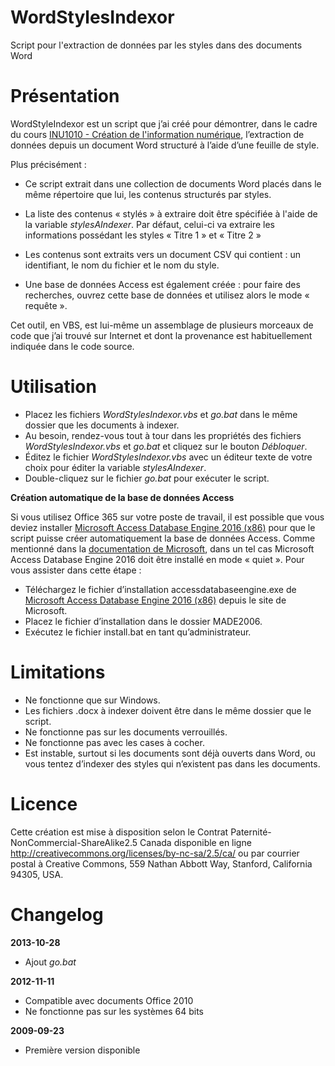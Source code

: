 # WordStylesIndexor

 Script pour l'extraction de données par les styles dans des documents Word

# Présentation

WordStyleIndexor est un script que j’ai créé pour démontrer, dans le cadre du cours [INU1010 - Création de l'information numérique]( https://cours.ebsi.umontreal.ca/planscours/inu1010), l’extraction de données depuis un document Word structuré à l’aide d’une feuille de style.

Plus précisément :

- Ce script extrait dans une collection de documents Word placés dans le même répertoire que lui, les contenus structurés par styles.

- La liste des contenus « stylés » à extraire doit être spécifiée à l'aide de la variable *stylesAIndexer*.
  Par défaut, celui-ci va extraire les informations possédant les styles « Titre 1 » et « Titre 2 »

- Les contenus sont extraits vers un document CSV qui contient : un identifiant, le nom du fichier et le nom du style.

- Une base de données Access est également créée : pour faire des recherches, ouvrez cette base de données et utilisez alors le mode « requête ».

Cet outil, en VBS, est lui-même un assemblage de plusieurs morceaux de code que j’ai trouvé sur Internet et dont la provenance est habituellement indiquée dans le code source.

# Utilisation

* Placez les fichiers *WordStylesIndexor.vbs* et *go.bat* dans le même dossier que les documents à indexer.
* Au besoin, rendez-vous tout à tour dans les propriétés des fichiers *WordStylesIndexor.vbs* et *go.bat* et cliquez sur le bouton *Débloquer*.
* Éditez le fichier *WordStylesIndexor.vbs* avec un éditeur texte de votre choix pour éditer la variable *stylesAIndexer*.
* Double-cliquez sur le fichier *go.bat* pour exécuter le script.

**Création automatique de la base de données Access**

Si vous utilisez Office 365 sur votre poste de travail, il est possible que vous deviez installer [Microsoft Access Database Engine 2016 (x86)](https://www.microsoft.com/fr-FR/download/details.aspx?id=54920) pour que le script puisse créer automatiquement la base de données Access.
Comme mentionné dans la [documentation de Microsoft]( https://docs.microsoft.com/en-us/office/troubleshoot/access/cannot-use-odbc-or-oledb), dans un tel cas Microsoft Access Database Engine 2016 doit être installé en mode « quiet ».
Pour vous assister dans cette étape :

* Téléchargez le fichier d’installation accessdatabaseengine.exe de [Microsoft Access Database Engine 2016 (x86)](https://www.microsoft.com/fr-FR/download/details.aspx?id=54920) depuis le site de Microsoft.
* Placez le fichier d’installation dans le dossier MADE2006.
* Exécutez le fichier install.bat en tant qu’administrateur.

# Limitations

* Ne fonctionne que sur Windows.
* Les fichiers .docx à indexer doivent être dans le même dossier que le script.
* Ne fonctionne pas sur les documents verrouillés.
* Ne fonctionne pas avec les cases à cocher.
* Est instable, surtout si les documents sont déjà ouverts dans Word, ou vous tentez d’indexer des styles qui n’existent pas dans les documents.

# Licence

Cette création est mise à disposition selon le Contrat Paternité-NonCommercial-ShareAlike2.5 Canada disponible en ligne http://creativecommons.org/licenses/by-nc-sa/2.5/ca/ ou par courrier postal à Creative Commons, 559 Nathan Abbott Way, Stanford, California 94305, USA.

# Changelog

**2013-10-28**

- Ajout *go.bat*

**2012-11-11**

* Compatible avec documents Office 2010
* Ne fonctionne pas sur les systèmes 64 bits

**2009-09-23**

- Première version disponible
